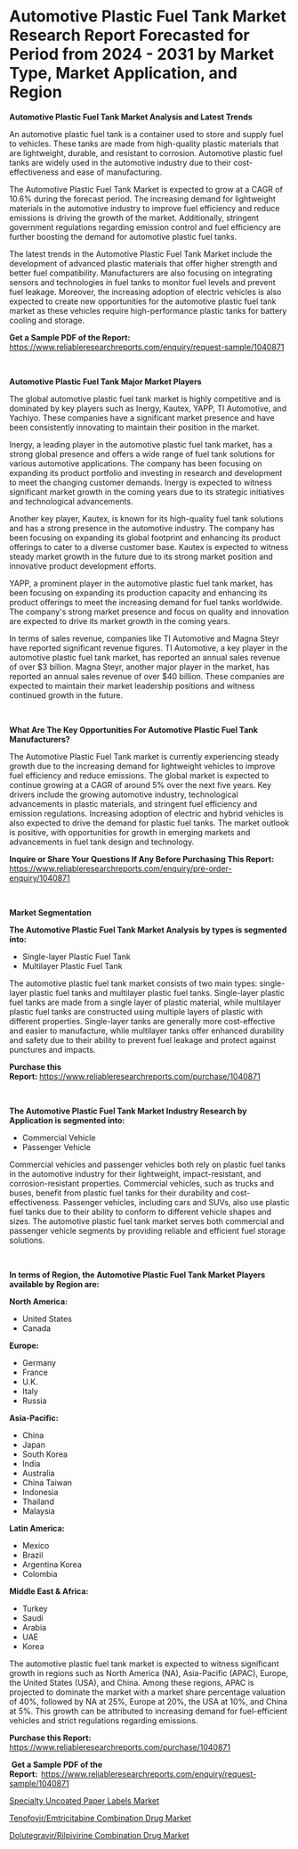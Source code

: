 <p><h1>Automotive Plastic Fuel Tank Market Research Report Forecasted for Period from 2024 -  2031 by Market Type, Market Application, and Region</h1></p><p><strong>Automotive Plastic Fuel Tank Market Analysis and Latest Trends</strong></p>
<p><p>An automotive plastic fuel tank is a container used to store and supply fuel to vehicles. These tanks are made from high-quality plastic materials that are lightweight, durable, and resistant to corrosion. Automotive plastic fuel tanks are widely used in the automotive industry due to their cost-effectiveness and ease of manufacturing.</p><p>The Automotive Plastic Fuel Tank Market is expected to grow at a CAGR of 10.6% during the forecast period. The increasing demand for lightweight materials in the automotive industry to improve fuel efficiency and reduce emissions is driving the growth of the market. Additionally, stringent government regulations regarding emission control and fuel efficiency are further boosting the demand for automotive plastic fuel tanks.</p><p>The latest trends in the Automotive Plastic Fuel Tank Market include the development of advanced plastic materials that offer higher strength and better fuel compatibility. Manufacturers are also focusing on integrating sensors and technologies in fuel tanks to monitor fuel levels and prevent fuel leakage. Moreover, the increasing adoption of electric vehicles is also expected to create new opportunities for the automotive plastic fuel tank market as these vehicles require high-performance plastic tanks for battery cooling and storage.</p></p>
<p><strong>Get a Sample PDF of the Report:&nbsp;</strong> <a href="https://www.reliableresearchreports.com/enquiry/request-sample/1040871">https://www.reliableresearchreports.com/enquiry/request-sample/1040871</a></p>
<p>&nbsp;</p>
<p><strong>Automotive Plastic Fuel Tank Major Market Players</strong></p>
<p><p>The global automotive plastic fuel tank market is highly competitive and is dominated by key players such as Inergy, Kautex, YAPP, TI Automotive, and Yachiyo. These companies have a significant market presence and have been consistently innovating to maintain their position in the market.</p><p>Inergy, a leading player in the automotive plastic fuel tank market, has a strong global presence and offers a wide range of fuel tank solutions for various automotive applications. The company has been focusing on expanding its product portfolio and investing in research and development to meet the changing customer demands. Inergy is expected to witness significant market growth in the coming years due to its strategic initiatives and technological advancements.</p><p>Another key player, Kautex, is known for its high-quality fuel tank solutions and has a strong presence in the automotive industry. The company has been focusing on expanding its global footprint and enhancing its product offerings to cater to a diverse customer base. Kautex is expected to witness steady market growth in the future due to its strong market position and innovative product development efforts.</p><p>YAPP, a prominent player in the automotive plastic fuel tank market, has been focusing on expanding its production capacity and enhancing its product offerings to meet the increasing demand for fuel tanks worldwide. The company's strong market presence and focus on quality and innovation are expected to drive its market growth in the coming years.</p><p>In terms of sales revenue, companies like TI Automotive and Magna Steyr have reported significant revenue figures. TI Automotive, a key player in the automotive plastic fuel tank market, has reported an annual sales revenue of over $3 billion. Magna Steyr, another major player in the market, has reported an annual sales revenue of over $40 billion. These companies are expected to maintain their market leadership positions and witness continued growth in the future.</p></p>
<p>&nbsp;</p>
<p><strong>What Are The Key Opportunities For Automotive Plastic Fuel Tank Manufacturers?</strong></p>
<p><p>The Automotive Plastic Fuel Tank market is currently experiencing steady growth due to the increasing demand for lightweight vehicles to improve fuel efficiency and reduce emissions. The global market is expected to continue growing at a CAGR of around 5% over the next five years. Key drivers include the growing automotive industry, technological advancements in plastic materials, and stringent fuel efficiency and emission regulations. Increasing adoption of electric and hybrid vehicles is also expected to drive the demand for plastic fuel tanks. The market outlook is positive, with opportunities for growth in emerging markets and advancements in fuel tank design and technology.</p></p>
<p><strong>Inquire or Share Your Questions If Any Before Purchasing This Report:</strong> <a href="https://www.reliableresearchreports.com/enquiry/pre-order-enquiry/1040871">https://www.reliableresearchreports.com/enquiry/pre-order-enquiry/1040871</a></p>
<p>&nbsp;</p>
<p><strong>Market Segmentation</strong></p>
<p><strong>The Automotive Plastic Fuel Tank Market Analysis by types is segmented into:</strong></p>
<p><ul><li>Single-layer Plastic Fuel Tank</li><li>Multilayer Plastic Fuel Tank</li></ul></p>
<p><p>The automotive plastic fuel tank market consists of two main types: single-layer plastic fuel tanks and multilayer plastic fuel tanks. Single-layer plastic fuel tanks are made from a single layer of plastic material, while multilayer plastic fuel tanks are constructed using multiple layers of plastic with different properties. Single-layer tanks are generally more cost-effective and easier to manufacture, while multilayer tanks offer enhanced durability and safety due to their ability to prevent fuel leakage and protect against punctures and impacts.</p></p>
<p><strong>Purchase this Report:&nbsp;</strong><a href="https://www.reliableresearchreports.com/purchase/1040871">https://www.reliableresearchreports.com/purchase/1040871</a></p>
<p>&nbsp;</p>
<p><strong>The Automotive Plastic Fuel Tank Market Industry Research by Application is segmented into:</strong></p>
<p><ul><li>Commercial Vehicle</li><li>Passenger Vehicle</li></ul></p>
<p><p>Commercial vehicles and passenger vehicles both rely on plastic fuel tanks in the automotive industry for their lightweight, impact-resistant, and corrosion-resistant properties. Commercial vehicles, such as trucks and buses, benefit from plastic fuel tanks for their durability and cost-effectiveness. Passenger vehicles, including cars and SUVs, also use plastic fuel tanks due to their ability to conform to different vehicle shapes and sizes. The automotive plastic fuel tank market serves both commercial and passenger vehicle segments by providing reliable and efficient fuel storage solutions.</p></p>
<p>&nbsp;</p>
<p><strong>In terms of Region, the Automotive Plastic Fuel Tank Market Players available by Region are:</strong></p>
<p>
    <p> <strong> North America: </strong>
        <ul>
            <li>United States</li>
            <li>Canada</li>
        </ul>
        </p> 
    <p> <strong> Europe: </strong>
        <ul>
            <li>Germany</li>
            <li>France</li>
            <li>U.K.</li>
            <li>Italy</li>
            <li>Russia</li>
        </ul>
        </p> 
    <p> <strong> Asia-Pacific: </strong>
        <ul>
            <li>China</li>
            <li>Japan</li>
            <li>South Korea</li>
            <li>India</li>
            <li>Australia</li>
            <li>China Taiwan</li>
            <li>Indonesia</li>
            <li>Thailand</li>
            <li>Malaysia</li>
        </ul>
        </p> 
    <p> <strong> Latin America: </strong>
        <ul>
            <li>Mexico</li>
            <li>Brazil</li>
            <li>Argentina Korea</li>
            <li>Colombia</li>
        </ul>
        </p> 
    <p> <strong> Middle East & Africa: </strong>
        <ul>
            <li>Turkey</li>
            <li>Saudi</li>
            <li>Arabia</li>
            <li>UAE</li>
            <li>Korea</li>
        </ul>
    </p>
    </p>
<p><p>The automotive plastic fuel tank market is expected to witness significant growth in regions such as North America (NA), Asia-Pacific (APAC), Europe, the United States (USA), and China. Among these regions, APAC is projected to dominate the market with a market share percentage valuation of 40%, followed by NA at 25%, Europe at 20%, the USA at 10%, and China at 5%. This growth can be attributed to increasing demand for fuel-efficient vehicles and strict regulations regarding emissions.</p></p>
<p><strong>Purchase this Report: </strong><a href="https://www.reliableresearchreports.com/purchase/1040871">https://www.reliableresearchreports.com/purchase/1040871</a></p>
<p>&nbsp;<strong>Get a Sample PDF of the Report:&nbsp;&nbsp;</strong><a href="https://www.reliableresearchreports.com/enquiry/request-sample/1040871">https://www.reliableresearchreports.com/enquiry/request-sample/1040871</a></p>
<p><strong></strong></p>
<p><p><a href="https://view.publitas.com/reportprime-1/specialty-uncoated-paper-labels-market-size-share-trends-analysis-report-by-material-by-type-by-end-user-by-region-and-segment-forecasts-2023-2030/">Specialty Uncoated Paper Labels Market</a></p><p><a href="https://view.publitas.com/reportprime-1/tenofovir-emtricitabine-combination-drug-market-size-global-industry-overview-market-segmentation-and-forecast-2023-to-2030/">Tenofovir/Emtricitabine Combination Drug Market</a></p><p><a href="https://view.publitas.com/reportprime-1/dolutegravir-rilpivirine-combination-drug-market-dynamics-2023-2030-also-about-its-market-trends-projections-and-opportunities/">Dolutegravir/Rilpivirine Combination Drug Market</a></p></p>